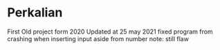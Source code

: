 # Perkalian
First Old project form 2020 
Updated at 25 may 2021
fixed program from crashing when inserting input aside from number
note: still flaw
